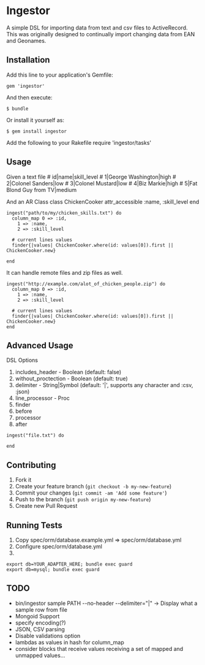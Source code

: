 # Ingestor

A simple DSL for importing data from text and csv files to ActiveRecord. This was originally designed to 
continually import changing data from EAN and Geonames.

## Installation

Add this line to your application's Gemfile:

    gem 'ingestor'

And then execute:

    $ bundle

Or install it yourself as:

    $ gem install ingestor

Add the following to your Rakefile
    require 'ingestor/tasks'
    
## Usage

  Given a text file
    # id|name|skill_level
    # 1|George Washington|high
    # 2|Colonel Sanders|low
    # 3|Colonel Mustard|low
    # 4|Biz Markie|high
    # 5|Fat Blond Guy from TV|medium

  And an AR Class
    class ChickenCooker
      attr_accessible :name, :skill_level
    end

    ingest("path/to/my/chicken_skills.txt") do
      column_map 0 => :id,
        1 => :name,
        2 => :skill_level

      # current lines values
      finder{|values| ChickenCooker.where(id: values[0]).first || ChickenCooker.new}

    end

  It can handle remote files and zip files as well.

    ingest("http://example.com/alot_of_chicken_people.zip") do
      column_map 0 => :id,
        1 => :name,
        2 => :skill_level

      # current lines values
      finder{|values| ChickenCooker.where(id: values[0]).first || ChickenCooker.new}
    end

## Advanced Usage
DSL Options
  1. includes_header - Boolean (default: false)
  2. without_proctection - Boolean (default: true)
  3. delimiter - String|Symbol (default: '|', supports any character and :csv, :json)
  4. line_processor - Proc
  5. finder
  6. before
  7. processor
  8. after


    ingest("file.txt") do

    end

## Contributing

1. Fork it
2. Create your feature branch (`git checkout -b my-new-feature`)
3. Commit your changes (`git commit -am 'Add some feature'`)
4. Push to the branch (`git push origin my-new-feature`)
5. Create new Pull Request

## Running Tests
  
  1. Copy spec/orm/database.example.yml => spec/orm/database.yml
  2. Configure spec/orm/database.yml
  3. 
    export db=YOUR_ADAPTER_HERE; bundle exec guard
    export db=mysql; bundle exec guard


## TODO
* bin/ingestor sample PATH --no-header --delimiter="|" -> Display what a sample row from file
* Mongoid Support
* specify encoding(?)
* JSON, CSV parsing
* Disable validations option
* lambdas as values in hash for column_map
* consider blocks that receive values receiving a set of mapped and unmapped values...
